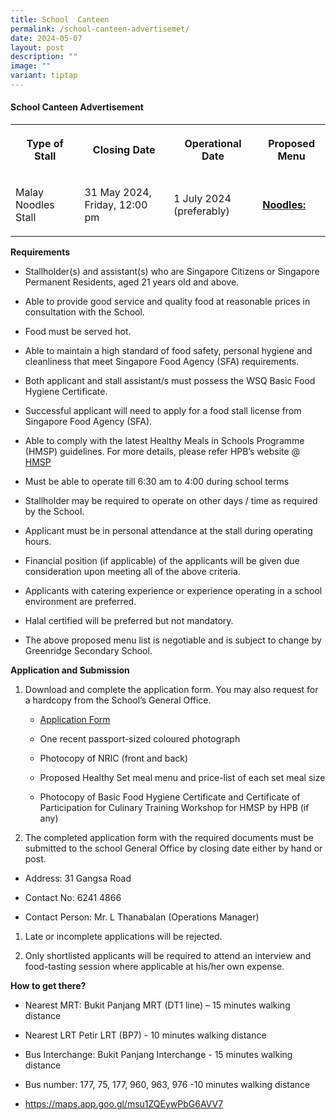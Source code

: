 ```yaml
---
title: School  Canteen
permalink: /school-canteen-advertisemet/
date: 2024-05-07
layout: post
description: ""
image: ""
variant: tiptap
---
```

<h4>School Canteen Advertisement</h4>
<table style="minWidth: 100px">
<colgroup>
<col>
<col>
<col>
<col>
</colgroup>
<tbody>
<tr>
<th rowspan="1" colspan="1">
<p>Type of Stall</p>
</th>
<th rowspan="1" colspan="1">
<p>Closing Date</p>
</th>
<th rowspan="1" colspan="1">
<p>Operational Date</p>
</th>
<th rowspan="1" colspan="1">
<p>Proposed Menu</p>
</th>
</tr>
<tr>
<td rowspan="1" colspan="1">
<p>Malay Noodles Stall</p>
</td>
<td rowspan="1" colspan="1">
<p>31 May 2024, Friday, 12:00 pm</p>
</td>
<td rowspan="1" colspan="1">
<p>1 July 2024 (preferably)</p>
</td>
<td rowspan="1" colspan="1">
<p><strong><u>Noodles:</u></strong> 
<br>
</p>
</td>
</tr>
</tbody>
</table>
<p><strong>Requirements</strong>
</p>
<ul data-tight="true" class="tight">
<li>
<p>Stallholder(s) and assistant(s) who are Singapore Citizens or Singapore
Permanent Residents, aged 21 years old and above.</p>
</li>
<li>
<p>Able to provide good service and quality food at reasonable prices in
consultation with the School.</p>
</li>
<li>
<p>Food must be served hot.</p>
</li>
<li>
<p>Able to maintain a high standard of food safety, personal hygiene and
cleanliness that meet Singapore Food Agency (SFA) requirements.</p>
</li>
<li>
<p>Both applicant and stall assistant/s must possess the WSQ Basic Food Hygiene
Certificate.</p>
</li>
<li>
<p>Successful applicant will need to apply for a food stall license from
Singapore Food Agency (SFA).</p>
</li>
<li>
<p>Able to comply with the latest Healthy Meals in Schools Programme (HMSP)
guidelines. For more details, please refer HPB’s website @ <a href="https://www.hpb.gov.sg/schools/school-programmes/healthy-meals-in-schools-programme" rel="noopener noreferrer nofollow" target="_blank">HMSP</a>
</p>
</li>
<li>
<p>Must be able to operate till 6:30 am to 4:00 during school terms</p>
</li>
<li>
<p>Stallholder may be required to operate on other days / time as required
by the School.</p>
</li>
<li>
<p>Applicant must be in personal attendance at the stall during operating
hours.</p>
</li>
<li>
<p>Financial position (if applicable) of the applicants will be given due
consideration upon meeting all of the above criteria.</p>
</li>
<li>
<p>Applicants with catering experience or experience operating in a school
environment are preferred.</p>
</li>
<li>
<p>Halal certified will be preferred but not mandatory.</p>
</li>
<li>
<p>The above proposed menu list is negotiable and is subject to change by
Greenridge Secondary School.</p>
</li>
</ul>
<p><strong>Application and Submission</strong>
</p>
<ol data-tight="true" class="tight">
<li>
<p>Download and complete the application form. You may also request for a
hardcopy from the School’s General Office.</p>
<ul data-tight="true" class="tight">
<li>
<p><a href="/files/school_canteen_application_form.pdf" rel="noopener noreferrer nofollow" target="_blank">Application Form</a>
</p>
</li>
</ul>
<ul data-tight="true" class="tight">
<li>
<p>One recent passport-sized coloured photograph</p>
</li>
<li>
<p>Photocopy of NRIC (front and back)</p>
</li>
<li>
<p>Proposed Healthy Set meal menu and price-list of each set meal size</p>
</li>
<li>
<p>Photocopy of Basic Food Hygiene Certificate and Certificate of Participation
for Culinary Training Workshop for HMSP by HPB (if any)</p>
</li>
</ul>
</li>
<li>
<p>The completed application form with the required documents must be submitted
to the school General Office by closing date either by hand or post.</p>
</li>
</ol>
<ul data-tight="true" class="tight">
<li>
<p>Address: 31 Gangsa Road</p>
</li>
<li>
<p>Contact No: 6241 4866</p>
</li>
<li>
<p>Contact Person: Mr. L Thanabalan (Operations Manager)</p>
</li>
</ul>
<ol data-tight="true" class="tight">
<li>
<p>Late or incomplete applications will be rejected.</p>
</li>
<li>
<p>Only shortlisted applicants will be required to attend an interview and
food-tasting session where applicable at his/her own expense.</p>
</li>
</ol>
<p><strong>How to get there?</strong>
</p>
<ul data-tight="true" class="tight">
<li>
<p>Nearest MRT: Bukit Panjang MRT (DT1 line) – 15 minutes walking distance</p>
</li>
<li>
<p>Nearest LRT Petir LRT (BP7) - 10 minutes walking distance</p>
</li>
<li>
<p>Bus Interchange: Bukit Panjang Interchange - 15 minutes walking distance</p>
</li>
<li>
<p>Bus number: 177, 75, 177, 960, 963, 976 -10 minutes walking distance</p>
</li>
<li>
<p><a href="https://maps.app.goo.gl/msu1ZQEywPbG6AVV7" rel="noopener noreferrer nofollow" target="_blank">https://maps.app.goo.gl/msu1ZQEywPbG6AVV7</a>
</p>
</li>
</ul>
<p></p>